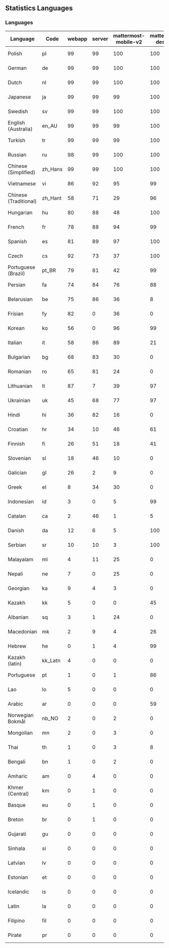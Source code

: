 ## Statistics Languages ##
###  Languages  ###
|Language|Code|webapp|server|mattermost-mobile-v2|mattermost-desktop|playbook-webapp|calls-webapp|Total|Last Modified|
|---|---|---|---|---|---|---|---|---|---|
|Polish|pl| 99| 99| 100| 100| 0| 99| 99|2024-04-30T15:08:16.976132Z|
|German|de| 99| 99| 100| 100| 0| 99| 99|2024-04-30T15:08:09.587840Z|
|Dutch|nl| 99| 99| 100| 100| 0| 99| 99|2024-04-30T15:08:16.194627Z|
|Japanese|ja| 99| 99| 99| 100| 0| 98| 99|2024-04-30T15:08:13.790365Z|
|Swedish|sv| 99| 99| 100| 100| 0| 93| 99|2024-04-30T15:08:19.314818Z|
|English (Australia)|en_AU| 99| 99| 99| 100| 0| 0| 99|2024-04-30T13:07:07.589230Z|
|Turkish|tr| 99| 99| 99| 100| 0| 93| 99|2024-04-30T15:08:20.374786Z|
|Russian|ru| 98| 99| 100| 100| 0| 63| 95|2024-04-30T15:08:18.556751Z|
|Chinese (Simplified)|zh_Hans| 99| 99| 100| 100| 0| 99| 95|2024-04-30T15:08:22.299812Z|
|Vietnamese|vi| 86| 92| 95| 99| 0| 83| 89|2024-04-30T15:08:21.679284Z|
|Chinese (Traditional)|zh_Hant| 58| 71| 29| 96| 0| 13| 87|2024-04-30T15:08:23.082668Z|
|Hungarian|hu| 80| 88| 48| 100| 0| 0| 80|2024-04-30T13:08:29.641029Z|
|French|fr| 78| 88| 94| 99| 0| 48| 79|2024-04-30T15:08:11.108039Z|
|Spanish|es| 81| 89| 97| 100| 0| 23| 79|2024-04-30T15:08:10.241535Z|
|Czech|cs| 92| 73| 37| 100| 0| 90| 77|2024-04-30T15:08:08.751457Z|
|Portuguese (Brazil)|pt_BR| 79| 81| 42| 99| 0| 83| 76|2024-04-30T15:08:17.776943Z|
|Persian|fa| 74| 84| 76| 88| 0| 0| 72|2024-04-30T13:07:32.058654Z|
|Belarusian|be| 75| 86| 36| 8| 0| 0| 71|2024-04-30T13:06:13.737394Z|
|Frisian|fy| 82| 0| 36| 0| 0| 0| 71|2024-04-30T13:07:55.750248Z|
|Korean|ko| 56| 0| 96| 99| 0| 83| 67|2024-04-30T15:08:14.607922Z|
|Italian|it| 58| 86| 89| 21| 0| 19| 67|2024-04-30T15:08:12.990908Z|
|Bulgarian|bg| 68| 83| 30| 0| 0| 0| 66|2024-04-30T13:06:18.883856Z|
|Romanian|ro| 65| 81| 24| 0| 0| 0| 63|2024-04-30T13:10:55.497699Z|
|Lithuanian|lt| 87| 7| 39| 97| 0| 73| 61|2024-04-30T15:08:15.432558Z|
|Ukrainian|uk| 45| 68| 77| 97| 0| 0| 56|2024-04-30T13:11:50.250326Z|
|Hindi|hi| 36| 82| 16| 0| 0| 0| 44|2024-04-30T13:08:17.849875Z|
|Croatian|hr| 34| 10| 46| 61| 0| 97| 36|2024-04-30T15:08:11.973861Z|
|Finnish|fi| 26| 51| 18| 41| 0| 0| 32|2024-04-30T13:07:37.968307Z|
|Slovenian|sl| 18| 46| 10| 0| 0| 0| 22|2024-04-30T13:11:14.522459Z|
|Galician|gl| 26| 2| 9| 0| 0| 0| 17|2024-04-30T13:08:00.963240Z|
|Greek|el| 8| 34| 30| 0| 0| 0| 17|2024-04-30T13:07:01.332425Z|
|Indonesian|id| 3| 0| 5| 99| 0| 0| 14|2024-04-30T13:08:35.408483Z|
|Catalan|ca| 2| 46| 1| 5| 0| 0| 13|2024-04-30T13:06:37.580647Z|
|Danish|da| 12| 6| 5| 100| 0| 0| 12|2024-04-30T13:06:49.220699Z|
|Serbian|sr| 10| 10| 3| 100| 0| 0| 12|2024-04-30T13:11:26.602638Z|
|Malayalam|ml| 4| 11| 25| 0| 0| 0| 9|2024-04-30T13:09:57.883147Z|
|Nepali|ne| 7| 0| 25| 0| 0| 0| 7|2024-04-30T13:10:18.245198Z|
|Georgian|ka| 9| 4| 3| 0| 0| 0| 7|2024-04-30T13:08:58.654023Z|
|Kazakh|kk| 5| 0| 0| 45| 0| 0| 6|2024-04-30T13:09:11.473758Z|
|Albanian|sq| 3| 1| 24| 0| 0| 0| 5|2024-04-30T13:11:20.743424Z|
|Macedonian|mk| 2| 9| 4| 26| 0| 0| 5|2024-04-30T13:09:52.648755Z|
|Hebrew|he| 0| 1| 4| 99| 0| 0| 4|2024-04-30T13:08:12.550678Z|
|Kazakh (latin)|kk_Latn| 4| 0| 0| 0| 0| 0| 4|2024-04-30T13:09:05.193518Z|
|Portuguese|pt| 1| 0| 1| 86| 0| 0| 3|2024-04-30T13:10:49.589308Z|
|Lao|lo| 5| 0| 0| 0| 0| 0| 3|2024-04-30T13:09:35.628256Z|
|Arabic|ar| 0| 0| 0| 59| 0| 0| 2|2024-04-30T13:06:07.577989Z|
|Norwegian Bokmål|nb_NO| 2| 0| 2| 0| 0| 0| 2|2024-04-30T13:10:11.925494Z|
|Mongolian|mn| 2| 0| 3| 0| 0| 0| 2|2024-04-30T13:10:04.737301Z|
|Thai|th| 1| 0| 3| 8| 0| 0| 1|2024-04-30T13:11:38.830360Z|
|Bengali|bn| 1| 0| 2| 0| 0| 0| 1|2024-04-30T13:06:24.938484Z|
|Amharic|am| 0| 4| 0| 0| 0| 0| 1|2024-04-30T13:06:00.852732Z|
|Khmer (Central)|km| 0| 1| 0| 0| 0| 0| 0|2024-04-30T13:09:17.701363Z|
|Basque|eu| 0| 1| 0| 0| 0| 0| 0|2024-04-30T13:07:26.158400Z|
|Breton|br| 0| 1| 0| 0| 0| 0| 0|2024-04-30T13:06:31.497038Z|
|Gujarati|gu| 0| 0| 0| 0| 0| 0| 0|2024-04-30T13:08:06.794054Z|
|Sinhala|si| 0| 0| 0| 0| 0| 0| 0|2024-04-30T13:11:07.932857Z|
|Latvian|lv| 0| 0| 0| 0| 0| 0| 0|2024-04-30T13:09:46.825795Z|
|Estonian|et| 0| 0| 0| 0| 0| 0| 0|2024-04-30T13:07:19.777210Z|
|Icelandic|is| 0| 0| 0| 0| 0| 0| 0|2024-04-30T13:08:40.956875Z|
|Latin|la| 0| 0| 0| 0| 0| 0| 0|2024-04-30T13:09:29.665429Z|
|Filipino|fil| 0| 0| 0| 0| 0| 0| 0|2024-04-30T13:07:43.642222Z|
|Pirate|pr| 0| 0| 0| 0| 0| 0| 0|2024-04-30T13:10:36.936518Z|
